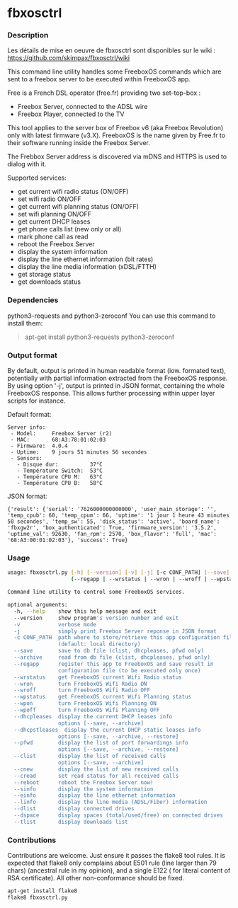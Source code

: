 fbxosctrl
=========

### Description

Les détails de mise en oeuvre de fbxosctrl sont disponibles sur le wiki : https://github.com/skimpax/fbxosctrl/wiki


This command line utility handles some FreeboxOS commands which are sent to a
freebox server to be executed within FreeboxOS app.

Free is a French DSL operator (free.fr) providing two set-top-box :
  * Freebox Server, connected to the ADSL wire
  * Freebox Player, connected to the TV

This tool applies to the server box of Freebox v6 (aka Freebox Revolution) only with latest firmware (v3.X).
FreeboxOS is the name given by Free.fr to their software running inside the Freebox Server.

The Frebbox Server address is discovered via mDNS and HTTPS is used to dialog with it.

Supported services:
  - get current wifi radio status (ON/OFF)
  - set wifi radio ON/OFF
  - get current wifi planning status (ON/OFF)
  - set wifi planning ON/OFF
  - get current DHCP leases
  - get phone calls list (new only or all)
  - mark phone call as read
  - reboot the Freebox Server
  - display the system information
  - display the line ethernet information (bit rates)
  - display the line media information (xDSL/FTTH)
  - get storage status
  - get downloads status


### Dependencies
python3-requests and python3-zeroconf
You can use this command to install them:  
> apt-get install python3-requests python3-zeroconf


### Output format
By default, output is printed in human readable format (iow. formated text), potentially with partial information extracted from the FreeboxOS response.
By using option '-j', output is printed in JSON format, containing the whole FreeboxOS response. This allows further processing within upper layer scripts for instance.

Default format:
```
Server info:
 - Model:     Freebox Server (r2)
 - MAC:       68:A3:78:01:02:03
 - Firmware:  4.0.4
 - Uptime:    9 jours 51 minutes 56 secondes
 - Sensors:
   - Disque dur:          37°C
   - Température Switch:  53°C
   - Température CPU M:   63°C
   - Température CPU B:   58°C
```
JSON format:
```
{'result': {'serial': '7626000000000000', 'user_main_storage': '', 'temp_cpub': 60, 'temp_cpum': 66, 'uptime': '1 jour 1 heure 43 minutes 50 secondes', 'temp_sw': 55, 'disk_status': 'active', 'board_name': 'fbxgw2r', 'box_authenticated': True, 'firmware_version': '3.5.2', 'uptime_val': 92630, 'fan_rpm': 2570, 'box_flavor': 'full', 'mac': '68:A3:00:01:02:03'}, 'success': True}
```

### Usage

```bash
usage: fbxosctrl.py [-h] [--version] [-v] [-j] [-c CONF_PATH] [--save] [--archive]
                    (--regapp | --wrstatus | --wron | --wroff | --wpstatus | --wpon | --wpoff | --dhcpleases | --dhcpstleases | --pfwd | --clist | --cnew | --cread | --reboot | --sinfo | --einfo | --linfo | --dlist | --dspace | --tlist)

Command line utility to control some FreeboxOS services.

optional arguments:
  -h, --help    show this help message and exit
  --version     show program's version number and exit
  -v            verbose mode
  -j            simply print Freebox Server reponse in JSON format
  -c CONF_PATH  path where to store/retrieve this app configuration files
                (default: local directory)
  --save        save to db file (clist, dhcpleases, pfwd only)
  --archive     read from db file (clist, dhcpleases, pfwd only)
  --regapp      register this app to FreeboxOS and save result in
                configuration file (to be executed only once)
  --wrstatus    get FreeboxOS current Wifi Radio status
  --wron        turn FreeboxOS Wifi Radio ON
  --wroff       turn FreeboxOS Wifi Radio OFF
  --wpstatus    get FreeboxOS current Wifi Planning status
  --wpon        turn FreeboxOS Wifi Planning ON
  --wpoff       turn FreeboxOS Wifi Planning OFF
  --dhcpleases  display the current DHCP leases info
                options [--save, --archive]
  --dhcpstleases  display the current DHCP static leases info
                options [--save, --archive, --restore]
  --pfwd        display the list of port forwardings info
                options [--save, --archive, --restore]
  --clist       display the list of received calls
                options [--save, --archive]
  --cnew        display the list of new received calls
  --cread       set read status for all received calls
  --reboot      reboot the Freebox Server now!
  --sinfo       display the system information
  --einfo       display the line ethernet information
  --linfo       display the line media (ADSL/Fiber) information
  --dlist       display connected drives
  --dspace      display spaces (total/used/free) on connected drives
  --tlist       display downloads list
```

### Contributions

Contributions are welcome.
Just ensure it passes the flake8 tool rules. It is expected that flake8 only complains about E501 rule (line larger than 79 chars) (ancestral rule in my opinion), and a single E122 ( for literal content of RSA certificate).
All other non-conformance should be fixed.

```bash
apt-get install flake8
flake8 fbxosctrl.py
```
